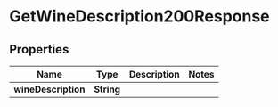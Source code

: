 

# GetWineDescription200Response



## Properties

| Name | Type | Description | Notes |
|------------ | ------------- | ------------- | -------------|
|**wineDescription** | **String** |  |  |



